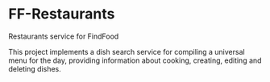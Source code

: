 # FF-Restaurants
Restaurants service for FindFood

This project implements a dish search service for compiling a universal menu for the day, providing information about cooking, creating, editing and deleting dishes.
